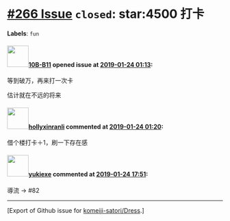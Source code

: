 # [\#266 Issue](https://github.com/komeiji-satori/Dress/issues/266) `closed`: star:4500 打卡
**Labels**: `fun`


#### <img src="https://avatars.githubusercontent.com/u/33420849?u=8b5a5d6da7037fa1202ff315a5424c5bf09c9b45&v=4" width="50">[10B-B11](https://github.com/10B-B11) opened issue at [2019-01-24 01:13](https://github.com/komeiji-satori/Dress/issues/266):

等到破万，再来打一次卡

估计就在不远的将来

#### <img src="https://avatars.githubusercontent.com/u/9619654?u=d1aa4e4ab8aa249798c5cd1d6f45f99b1f2fcc45&v=4" width="50">[hollyxinranli](https://github.com/hollyxinranli) commented at [2019-01-24 01:20](https://github.com/komeiji-satori/Dress/issues/266#issuecomment-457029897):

借个楼打卡＋1，刷一下存在感

#### <img src="https://avatars.githubusercontent.com/u/3849019?u=deeddd0232b89efc3d050c68f954a503f23d9ae0&v=4" width="50">[yukiexe](https://github.com/yukiexe) commented at [2019-01-24 17:51](https://github.com/komeiji-satori/Dress/issues/266#issuecomment-457292370):

導流 -> #82


-------------------------------------------------------------------------------



[Export of Github issue for [komeiji-satori/Dress](https://github.com/komeiji-satori/Dress).]
